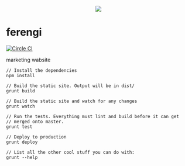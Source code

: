 <p align="center">
  <img src="http://i.imgur.com/2y8QKAE.jpg">
</p>

# ferengi

[![Circle CI](https://circleci.com/gh/opsee/ferengi.svg?style=shield&circle-token=e6bf9dbd148aecb25807ad154244710458a14999)](https://circleci.com/gh/opsee/ferengi)

marketing wabsite

```
// Install the dependencies
npm install

// Build the static site. Output will be in dist/
grunt build

// Build the static site and watch for any changes
grunt watch

// Run the tests. Everything must lint and build before it can get
// merged onto master.
grunt test

// Deploy to production
grunt deploy

// List all the other cool stuff you can do with: 
grunt --help
```


